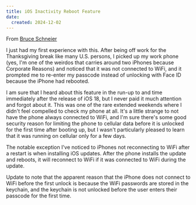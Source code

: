 ```yaml
---
title: iOS Inactivity Reboot Feature
date:
  created: 2024-12-02
---
```


From [Bruce Schneier](https://www.schneier.com/blog/archives/2024/12/details-about-the-ios-inactivity-reboot-feature.html) 

I just had my first experience with this. After being off work for
the Thanksgiving break like many U.S. persons, I picked up my work
phone (yes, I'm one of the weirdos that carries around two iPhones
because Corporate Reasons) and noticed that it was not connected to
WiFi, and it prompted me to re-enter my passcode instead of unlocking
with Face ID because the iPhone had rebooted.

I am sure that I heard about this feature in the run-up to and time
immediately after the release of iOS 18, but I never paid it much
attention and forgot about it. This was one of the rare extended
weekends where I didn't feel compelled to check my phone at all. It's a
little strange to not have the phone always connected to WiFi, and I'm
sure there's some good security reason for limiting the phone to
cellular data before it is unlocked for the first time after booting
up, but I wasn't particularly pleased to learn that it was running on
cellular only for a few days.

The notable exception I've noticed to iPhones not reconnecting to WiFi
after a restart is when installing iOS updates. After the phone
installs the update and reboots, it will reconnect to WiFi if it was
connected to WiFi during the update.

Update to note that the apparent reason that the iPhone does not
connect to WiFi before the first unlock is because the WiFi passwords
are stored in the keychain, and the keychain is not unlocked before the
user enters their passcode for the first time.

